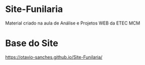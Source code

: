 # Site-Funilaria
Material criado na aula de Análise e Projetos WEB da ETEC MCM

# Base do Site
https://otavio-sanches.github.io/Site-Funilaria/
